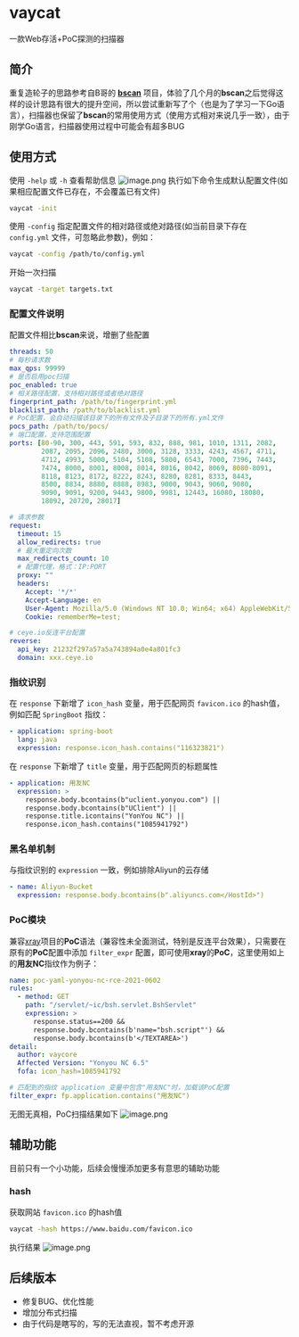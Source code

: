# vaycat
一款Web存活+PoC探测的扫描器
## 简介
重复造轮子的思路参考自B哥的 [**bscan**](https://github.com/broken5/bscan) 项目，体验了几个月的**bscan**之后觉得这样的设计思路有很大的提升空间，所以尝试重新写了个（也是为了学习一下Go语言），扫描器也保留了**bscan**的常用使用方式（使用方式相对来说几乎一致），由于刚学Go语言，扫描器使用过程中可能会有超多BUG
## 使用方式
使用 `-help` 或 `-h` 查看帮助信息
![image.png](https://cdn.nlark.com/yuque/0/2021/png/12501780/1625890605609-1ca76851-27fb-49ec-85fa-0abd907e9e5d.png#align=left&display=inline&height=295&margin=%5Bobject%20Object%5D&name=image.png&originHeight=590&originWidth=750&size=499775&status=done&style=stroke&width=375)
执行如下命令生成默认配置文件(如果相应配置文件已存在，不会覆盖已有文件)
```bash
vaycat -init
```
使用 `-config` 指定配置文件的相对路径或绝对路径(如当前目录下存在 `config.yml` 文件，可忽略此参数)，例如：
```bash
vaycat -config /path/to/config.yml
```
开始一次扫描
```bash
vaycat -target targets.txt
```
### 配置文件说明
配置文件相比**bscan**来说，增删了些配置
```yaml
threads: 50
# 每秒请求数
max_qps: 99999
# 是否启用poc扫描
poc_enabled: true
# 相关路径配置，支持相对路径或者绝对路径
fingerprint_path: /path/to/fingerprint.yml
blacklist_path: /path/to/blacklist.yml
# PoC配置，会自动扫描该目录下的所有文件及子目录下的所有.yml文件
pocs_path: /path/to/pocs/
# 端口配置，支持范围配置
ports: [80-90, 300, 443, 591, 593, 832, 888, 981, 1010, 1311, 2082,
        2087, 2095, 2096, 2480, 3000, 3128, 3333, 4243, 4567, 4711,
        4712, 4993, 5000, 5104, 5108, 5800, 6543, 7000, 7396, 7443,
        7474, 8000, 8001, 8008, 8014, 8016, 8042, 8069, 8080-8091,
        8118, 8123, 8172, 8222, 8243, 8280, 8281, 8333, 8443,
        8500, 8834, 8880, 8888, 8983, 9000, 9043, 9060, 9080,
        9090, 9091, 9200, 9443, 9800, 9981, 12443, 16080, 18080,
        18092, 20720, 28017]

# 请求参数
request:
  timeout: 15
  allow_redirects: true
  # 最大重定向次数
  max_redirects_count: 10
  # 配置代理，格式：IP:PORT
  proxy: ""
  headers:
    Accept: '*/*'
    Accept-Language: en
    User-Agent: Mozilla/5.0 (Windows NT 10.0; Win64; x64) AppleWebKit/537.36 (KHTML, like Gecko) Chrome/87.0.4280.66 Safari/537.36
    Cookie: rememberMe=test;

# ceye.io反连平台配置
reverse:
  api_key: 21232f297a57a5a743894a0e4a801fc3
  domain: xxx.ceye.io
```
### 指纹识别
在 `response` 下新增了 `icon_hash` 变量，用于匹配网页 `favicon.ico` 的hash值，例如匹配 `SpringBoot` 指纹：
```yaml
- application: spring-boot
  lang: java
  expression: response.icon_hash.contains("116323821")
```
在 `response` 下新增了 `title` 变量，用于匹配网页的标题属性
```yaml
- application: 用友NC
  expression: >
    response.body.bcontains(b"uclient.yonyou.com") ||
    response.body.bcontains(b"UClient") ||
    response.title.icontains("YonYou NC") ||
    response.icon_hash.contains("1085941792")
```
### 黑名单机制
与指纹识别的 `expression` 一致，例如排除Aliyun的云存储
```yaml
- name: Aliyun-Bucket
  expression: response.body.bcontains(b".aliyuncs.com</HostId>")
```
### PoC模块
兼容[xray](https://github.com/chaitin/xray)项目的**PoC**语法（兼容性未全面测试，特别是反连平台效果），只需要在原有的**PoC**配置中添加 `filter_expr` 配置，即可使用**xray**的**PoC**，这里使用如上的**用友NC**指纹作为例子：
```yaml
name: poc-yaml-yonyou-nc-rce-2021-0602
rules:
  - method: GET
    path: "/servlet/~ic/bsh.servlet.BshServlet"
    expression: >
      response.status==200 &&
      response.body.bcontains(b'name="bsh.script"') &&
      response.body.bcontains(b'</TEXTAREA>')
detail:
  author: vaycore
  Affected Version: "Yonyou NC 6.5"
  fofa: icon_hash=1085941792

# 匹配到的指纹 application 变量中包含"用友NC"时，加载该PoC配置
filter_expr: fp.application.contains("用友NC")
```
无图无真相，PoC扫描结果如下
![image.png](https://cdn.nlark.com/yuque/0/2021/png/12501780/1625919672796-9d803819-9d00-4969-8dca-9dae34e47fa2.png#align=left&display=inline&height=299&margin=%5Bobject%20Object%5D&name=image.png&originHeight=398&originWidth=806&size=182515&status=done&style=stroke&width=605)
## 辅助功能
目前只有一个小功能，后续会慢慢添加更多有意思的辅助功能
### hash
获取网站 `favicon.ico` 的hash值
```bash
vaycat -hash https://www.baidu.com/favicon.ico
```
执行结果
![image.png](https://cdn.nlark.com/yuque/0/2021/png/12501780/1625921208012-d329365f-0464-44d7-a59a-9e6a0e936768.png#align=left&display=inline&height=161&margin=%5Bobject%20Object%5D&name=image.png&originHeight=215&originWidth=634&size=52126&status=done&style=stroke&width=476)
## 后续版本

- 修复BUG、优化性能
- 增加分布式扫描
- 由于代码是瞎写的，写的无法直视，暂不考虑开源
